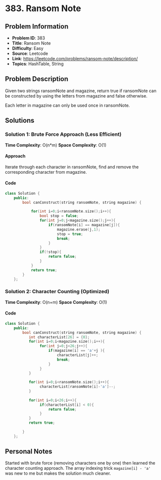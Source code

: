 # 383. Ransom Note

## Problem Information
- **Problem ID**: 383
- **Title**: Ransom Note
- **Difficulty**: Easy
- **Source**: Leetcode
- **Link**: https://leetcode.com/problems/ransom-note/description/
- **Topics**: HashTable, String

## Problem Description

Given two strings ransomNote and magazine, return true if ransomNote can be constructed by using the letters from magazine and false otherwise.

Each letter in magazine can only be used once in ransomNote.

## Solutions

### Solution 1: Brute Force Approach (Less Efficient)
**Time Complexity**: O(n*m)
**Space Complexity**: O(1)

#### Approach
Iterate through each character in ransomNote, find and remove the corresponding character from magazine.

#### Code
```cpp
class Solution {
    public:
        bool canConstruct(string ransomNote, string magazine) {
           
            for(int i=0;i<ransomNote.size();i++){
                bool stop = false;
                for(int j=0;j<magazine.size();j++){
                    if(ransomNote[i] == magazine[j]){
                        magazine.erase(j,1);
                        stop = true;
                        break;
                    }
                }
                if(!stop){
                    return false;
                }
            }
            return true;
        }
    };
```

### Solution 2: Character Counting (Optimized)
**Time Complexity**: O(n+m)
**Space Complexity**: O(1)

#### Code
```cpp
class Solution {
    public:
        bool canConstruct(string ransomNote, string magazine) {
           int characterList[26] = {0};
           for(int i=0;i<magazine.size();i++){
                for(int j=0;j<26;j++){
                    if(magazine[i] == 'a'+j ){
                        characterList[j]++;
                        break;
                    }
                }
           }
    
           for(int i=0;i<ransomNote.size();i++){
                characterList[ransomNote[i]-'a']--;
           }
    
           for(int i=0;i<26;i++){
                if(characterList[i] < 0){
                    return false;
                }
           }
           return true;
            
        }
    };
```

## Personal Notes
Started with brute force (removing characters one by one) then learned the character counting approach. The array indexing trick `magazine[i] - 'a'` was new to me but makes the solution much cleaner.